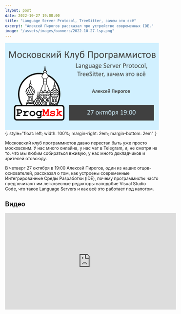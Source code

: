 ```yaml
---
layout: post
date: 2022-10-27 19:00:00
title: "Language Server Protocol, TreeSitter, зачем это всё"
excerpt: "Алексей Пирогов рассказал про устройство современных IDE."
image: "/assets/images/banners/2022-10-27-lsp.png"
---
```


![Алексей Пирогов рассказал про устройство современных IDE](/assets/images/banners/2022-10-27-lsp.png){: style="float: left; width: 100%; margin-right: 2em; margin-bottom: 2em" }

Московский клуб программистов давно перестал быть уже просто московским. У нас много онлайна, у нас чат в Telegram, и, не смотря на то. что мы любим собираться вживую, у нас много докладчиков и зрителей отовсюду.

В четверг 27 октября в 19:00 Алексей Пирогов, один из наших отцов-основателей, рассказал о том, как устроены современные Интегрированные Среды Разработки (IDE), почему программисты часто предпочитают им легковесные редакторы наподобие Visual Studio Code, что такое Language Servers и как всё это работает под капотом.

## Видео

<div class="video">
    <iframe width="560" height="315" src="https://www.youtube.com/embed/9gqJlD2H-YQ" title="YouTube video player" frameborder="0" allow="accelerometer; autoplay; clipboard-write; encrypted-media; gyroscope; picture-in-picture" allowfullscreen></iframe>
</div>
